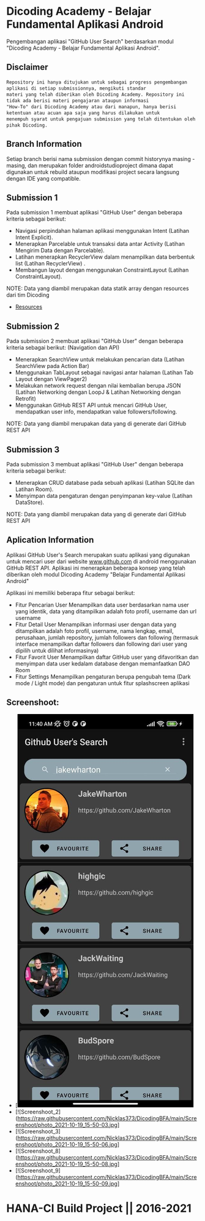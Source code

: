 # Dicoding Academy - Belajar Fundamental Aplikasi Android

Pengembangan aplikasi "GitHub User Search" berdasarkan modul "Dicoding Academy - Belajar Fundamental Aplikasi Android".

## Disclaimer
```
Repository ini hanya ditujukan untuk sebagai progress pengembangan aplikasi di setiap submissionnya, mengikuti standar
materi yang telah diberikan oleh Dicoding Academy. Repository ini tidak ada berisi materi pengajaran ataupun informasi
"How-To" dari Dicoding Academy atau dari manapun, hanya berisi ketentuan atau acuan apa saja yang harus dilakukan untuk
menempuh syarat untuk pengajuan submission yang telah ditentukan oleh pihak Dicoding.
```

## Branch Information
Setiap branch berisi nama submission dengan commit historynya masing - masing, dan merupakan folder androidstudioproject
dimana dapat digunakan untuk rebuild ataupun modifikasi project secara langsung dengan IDE yang compatible.

## Submission 1

Pada submission 1 membuat aplikasi "GitHub User" dengan beberapa kriteria sebagai berikut:

- Navigasi perpindahan halaman aplikasi menggunakan Intent (Latihan Intent Explicit).
- Menerapkan Parcelable untuk transaksi data antar Activity (Latihan Mengirim Data dengan Parcelable).
- Latihan menerapkan RecyclerView dalam menampilkan data berbentuk list (Latihan RecyclerView) .
- Membangun layout dengan menggunakan ConstraintLayout (Latihan ConstraintLayout).

NOTE: Data yang diambil merupakan data statik array dengan resources dari tim Dicoding
- [Resources](https://github.com/dicodingacademy/assets/raw/main/bfaa_academy/resources/resource_submission_1.rar)

## Submission 2

Pada submission 2 membuat aplikasi "GitHub User" dengan beberapa kriteria sebagai berikut:
(Navigation dan API)

- Menerapkan SearchView untuk melakukan pencarian data (Latihan SearchView pada Action Bar)
- Menggunakan TabLayout sebagai navigasi antar halaman (Latihan Tab Layout dengan ViewPager2)
- Melakukan network request dengan nilai kembalian berupa JSON (Latihan Networking dengan LoopJ & Latihan Networking dengan Retrofit)
- Menggunakan GitHub REST API untuk mencari GitHub User, mendapatkan user info, mendapatkan value followers/following.

NOTE: Data yang diambil merupakan data yang di generate dari GitHub REST API

## Submission 3

Pada submission 3 membuat aplikasi "GitHub User" dengan beberapa kriteria sebagai berikut:

- Menerapkan CRUD database pada sebuah aplikasi (Latihan SQLite dan Latihan Room).
- Menyimpan data pengaturan dengan penyimpanan key-value (Latihan DataStore).

NOTE: Data yang diambil merupakan data yang di generate dari GitHub REST API


## Aplication Information
Aplikasi GitHub User's Search merupakan suatu aplikasi yang digunakan untuk mencari user dari website www.github.com di
android menggunakan GitHub REST API. Aplikasi ini menerapkan beberapa konsep yang telah diberikan oleh modul Dicoding
Academy "Belajar Fundamental Aplikasi Android"

Aplikasi ini memiliki beberapa fitur sebagai berikut:
- Fitur Pencarian User
  Menampilkan data user berdasarkan nama user yang identik, data yang ditampilkan adalah foto profil, username dan url username
- Fitur Detail User
  Menampilkan informasi user dengan data yang ditampilkan adalah foto profil, username, nama lengkap, email, perusahaan, jumlah repository, jumlah followers dan following (termasuk interface menampilkan daftar followers dan following dari user yang dipilih untuk dilihat informasinya)
- Fitur Favorit User
  Menampilkan daftar GitHub user yang difavoritkan dan menyimpan data user kedalam database dengan memanfaatkan DAO Room
- Fitur Settings
  Menampilkan pengaturan berupa pengubah tema (Dark mode / Light mode) dan pengaturan untuk fitur splashscreen aplikasi

## Screenshoot:
- [![Screenshoot_1](https://raw.githubusercontent.com/Nicklas373/DicodingBFA/main/Screenshoot/photo_2021-10-19_15-50-01.jpg)
- [![Screenshoot_2](https://raw.githubusercontent.com/Nicklas373/DicodingBFA/main/Screenshoot/photo_2021-10-19_15-50-03.jpg]
- [![Screenshoot_3](https://raw.githubusercontent.com/Nicklas373/DicodingBFA/main/Screenshoot/photo_2021-10-19_15-50-06.jpg]
- [![Screenshoot_8](https://raw.githubusercontent.com/Nicklas373/DicodingBFA/main/Screenshoot/photo_2021-10-19_15-50-08.jpg]
- [![Screenshoot_9](https://raw.githubusercontent.com/Nicklas373/DicodingBFA/main/Screenshoot/photo_2021-10-19_15-50-09.jpg]


# HANA-CI Build Project || 2016-2021
